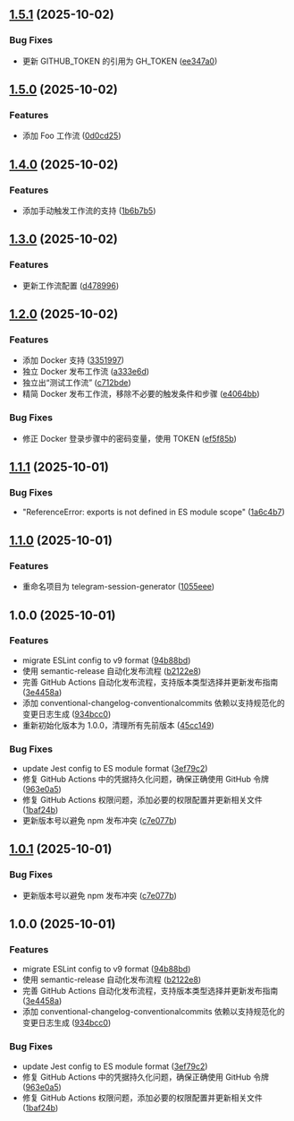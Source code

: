 ## [1.5.1](https://github.com/dba18714/telegram-session-generator/compare/v1.5.0...v1.5.1) (2025-10-02)

### Bug Fixes

* 更新 GITHUB_TOKEN 的引用为 GH_TOKEN ([ee347a0](https://github.com/dba18714/telegram-session-generator/commit/ee347a05b98c81b0292b9f7734a38608152b37ea))

## [1.5.0](https://github.com/dba18714/telegram-session-generator/compare/v1.4.0...v1.5.0) (2025-10-02)

### Features

* 添加 Foo 工作流 ([0d0cd25](https://github.com/dba18714/telegram-session-generator/commit/0d0cd25ca434aee6905acd385f5a9c7ea55f0caa))

## [1.4.0](https://github.com/dba18714/telegram-session-generator/compare/v1.3.0...v1.4.0) (2025-10-02)

### Features

* 添加手动触发工作流的支持 ([1b6b7b5](https://github.com/dba18714/telegram-session-generator/commit/1b6b7b5a7064426ec6311932b43b5df4aa395b55))

## [1.3.0](https://github.com/dba18714/telegram-session-generator/compare/v1.2.0...v1.3.0) (2025-10-02)

### Features

* 更新工作流配置 ([d478996](https://github.com/dba18714/telegram-session-generator/commit/d4789960f2f8b82d89a32c36ad3f6de618a2c95e))

## [1.2.0](https://github.com/dba18714/telegram-session-generator/compare/v1.1.1...v1.2.0) (2025-10-02)

### Features

* 添加 Docker 支持 ([3351997](https://github.com/dba18714/telegram-session-generator/commit/3351997144c54927990ebfe4ec01377ebd60453f))
* 独立 Docker 发布工作流 ([a333e6d](https://github.com/dba18714/telegram-session-generator/commit/a333e6d2d35714cb5693a3cc7ec2bf1bacaa095b))
* 独立出“测试工作流” ([c712bde](https://github.com/dba18714/telegram-session-generator/commit/c712bdeb2b518601b6a7f1c93251c73202d822be))
* 精简 Docker 发布工作流，移除不必要的触发条件和步骤 ([e4064bb](https://github.com/dba18714/telegram-session-generator/commit/e4064bbd6fa0732f8544d984c4cf01471ab51f3a))

### Bug Fixes

* 修正 Docker 登录步骤中的密码变量，使用 TOKEN ([ef5f85b](https://github.com/dba18714/telegram-session-generator/commit/ef5f85bca92a6c401503bed29e99af6385bb8ff6))

## [1.1.1](https://github.com/dba18714/telegram-session-generator/compare/v1.1.0...v1.1.1) (2025-10-01)

### Bug Fixes

* "ReferenceError: exports is not defined in ES module scope" ([1a6c4b7](https://github.com/dba18714/telegram-session-generator/commit/1a6c4b7cdd2ea39266e1720966d8a7d5c6c30c87))

## [1.1.0](https://github.com/dba18714/telegram-session-generator/compare/v1.0.0...v1.1.0) (2025-10-01)

### Features

* 重命名项目为 telegram-session-generator ([1055eee](https://github.com/dba18714/telegram-session-generator/commit/1055eee16010148ea702ef2d030401fbc0a0cd6c))

## 1.0.0 (2025-10-01)

### Features

* migrate ESLint config to v9 format ([94b88bd](https://github.com/dba18714/telegram-session-manager/commit/94b88bdc1b61ee69a3defe224045f9ca9ba529d5))
* 使用 semantic-release 自动化发布流程 ([b2122e8](https://github.com/dba18714/telegram-session-manager/commit/b2122e8b7600caaeb7991b8dc21066bc53b71063))
* 完善 GitHub Actions 自动化发布流程，支持版本类型选择并更新发布指南 ([3e4458a](https://github.com/dba18714/telegram-session-manager/commit/3e4458ab20739a14117e26ce6af8b8edfa90399b))
* 添加 conventional-changelog-conventionalcommits 依赖以支持规范化的变更日志生成 ([934bcc0](https://github.com/dba18714/telegram-session-manager/commit/934bcc041e3d389ef697f27e6b5dd7d3e0b17524))
* 重新初始化版本为 1.0.0，清理所有先前版本 ([45cc149](https://github.com/dba18714/telegram-session-manager/commit/45cc149de3a3940f35e39153120cb4cf133a3f6d))

### Bug Fixes

* update Jest config to ES module format ([3ef79c2](https://github.com/dba18714/telegram-session-manager/commit/3ef79c25d0b936011961bcc7a84d483afd499ab7))
* 修复 GitHub Actions 中的凭据持久化问题，确保正确使用 GitHub 令牌 ([963e0a5](https://github.com/dba18714/telegram-session-manager/commit/963e0a54dd1ad1ee3ee2341cd81def9f83a67829))
* 修复 GitHub Actions 权限问题，添加必要的权限配置并更新相关文件 ([1baf24b](https://github.com/dba18714/telegram-session-manager/commit/1baf24bbd2fc24ee159bdfbb8309107733b26853))
* 更新版本号以避免 npm 发布冲突 ([c7e077b](https://github.com/dba18714/telegram-session-manager/commit/c7e077bb0abb8bbc37c34164deaccba554b633cd))

## [1.0.1](https://github.com/dba18714/telegram-session-manager/compare/v1.0.0...v1.0.1) (2025-10-01)

### Bug Fixes

* 更新版本号以避免 npm 发布冲突 ([c7e077b](https://github.com/dba18714/telegram-session-manager/commit/c7e077bb0abb8bbc37c34164deaccba554b633cd))

## 1.0.0 (2025-10-01)

### Features

* migrate ESLint config to v9 format ([94b88bd](https://github.com/dba18714/telegram-session-manager/commit/94b88bdc1b61ee69a3defe224045f9ca9ba529d5))
* 使用 semantic-release 自动化发布流程 ([b2122e8](https://github.com/dba18714/telegram-session-manager/commit/b2122e8b7600caaeb7991b8dc21066bc53b71063))
* 完善 GitHub Actions 自动化发布流程，支持版本类型选择并更新发布指南 ([3e4458a](https://github.com/dba18714/telegram-session-manager/commit/3e4458ab20739a14117e26ce6af8b8edfa90399b))
* 添加 conventional-changelog-conventionalcommits 依赖以支持规范化的变更日志生成 ([934bcc0](https://github.com/dba18714/telegram-session-manager/commit/934bcc041e3d389ef697f27e6b5dd7d3e0b17524))

### Bug Fixes

* update Jest config to ES module format ([3ef79c2](https://github.com/dba18714/telegram-session-manager/commit/3ef79c25d0b936011961bcc7a84d483afd499ab7))
* 修复 GitHub Actions 中的凭据持久化问题，确保正确使用 GitHub 令牌 ([963e0a5](https://github.com/dba18714/telegram-session-manager/commit/963e0a54dd1ad1ee3ee2341cd81def9f83a67829))
* 修复 GitHub Actions 权限问题，添加必要的权限配置并更新相关文件 ([1baf24b](https://github.com/dba18714/telegram-session-manager/commit/1baf24bbd2fc24ee159bdfbb8309107733b26853))
